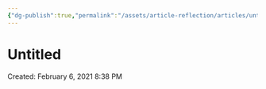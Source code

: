 ```yaml
---
{"dg-publish":true,"permalink":"/assets/article-reflection/articles/untitled/"}
---
```


# Untitled

Created: February 6, 2021 8:38 PM